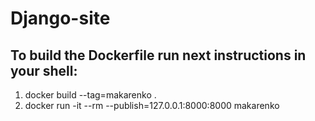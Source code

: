 # Django-site

## To build the Dockerfile run next instructions in your shell:
1. docker build --tag=makarenko .
2. docker run -it --rm  --publish=127.0.0.1:8000:8000 makarenko
